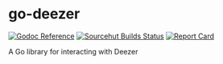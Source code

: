 # go-deezer

[![Godoc Reference](https://img.shields.io/badge/godoc-reference-blue)](https://godoc.org/github.com/erebid/go-deezer)
[![Sourcehut Builds Status](https://builds.sr.ht/~erebid/go-deezer/commits/.build.yml.svg)](https://builds.sr.ht/~erebid/go-deezer/commits/.build.yml)
[![Report Card](https://goreportcard.com/badge/github.com/erebid/go-deezer)](https://goreportcard.com/report/github.com/erebid/go-deezer)

A Go library for interacting with Deezer